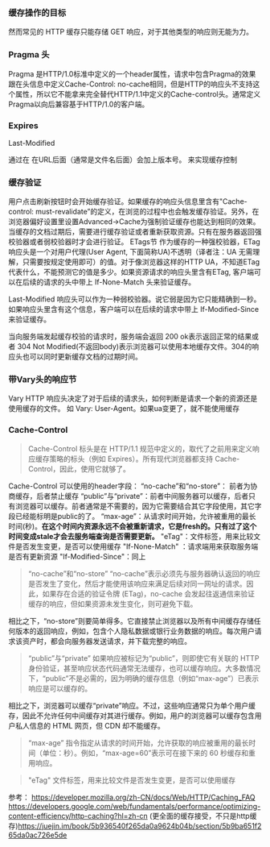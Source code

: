 
### 缓存操作的目标
然而常见的 HTTP 缓存只能存储 GET 响应，对于其他类型的响应则无能为力。

### Pragma 头
Pragma 是HTTP/1.0标准中定义的一个header属性，请求中包含Pragma的效果跟在头信息中定义Cache-Control: no-cache相同，但是HTTP的响应头不支持这个属性，所以它不能拿来完全替代HTTP/1.1中定义的Cache-control头。通常定义Pragma以向后兼容基于HTTP/1.0的客户端。

### Expires
Last-Modified

通过在 在URL后面（通常是文件名后面）会加上版本号。 来实现缓存控制

### 缓存验证
用户点击刷新按钮时会开始缓存验证。如果缓存的响应头信息里含有"Cache-control: must-revalidate”的定义，在浏览的过程中也会触发缓存验证。另外，在浏览器偏好设置里设置Advanced->Cache为强制验证缓存也能达到相同的效果。
当缓存的文档过期后，需要进行缓存验证或者重新获取资源。只有在服务器返回强校验器或者弱校验器时才会进行验证。
ETags节
作为缓存的一种强校验器，ETag 响应头是一个对用户代理(User Agent, 下面简称UA)不透明（译者注：UA 无需理解，只需要按规定使用即可）的值。对于像浏览器这样的HTTP UA，不知道ETag代表什么，不能预测它的值是多少。如果资源请求的响应头里含有ETag, 客户端可以在后续的请求的头中带上 If-None-Match 头来验证缓存。

Last-Modified 响应头可以作为一种弱校验器。说它弱是因为它只能精确到一秒。如果响应头里含有这个信息，客户端可以在后续的请求中带上 If-Modified-Since 来验证缓存。

当向服务端发起缓存校验的请求时，服务端会返回 200 ok表示返回正常的结果或者 304 Not Modified(不返回body)表示浏览器可以使用本地缓存文件。304的响应头也可以同时更新缓存文档的过期时间。

### 带Vary头的响应节
Vary HTTP 响应头决定了对于后续的请求头，如何判断是请求一个新的资源还是使用缓存的文件。
如 Vary: User-Agent。如果ua变更了，就不能使用缓存


### Cache-Control
> Cache-Control 标头是在 HTTP/1.1 规范中定义的，取代了之前用来定义响应缓存策略的标头（例如 Expires）。所有现代浏览器都支持 Cache-Control，因此，使用它就够了。

Cache-Control 可以使用的header字段：
“no-cache”和“no-store”： 前者为协商缓存，后者禁止缓存
“public”与“private”：前者中间服务器可以缓存，后者只有浏览器可以缓存。前者通常是不需要的，因为它需要结合其它字段使用，其它字段已经能标明是public的了。
“max-age”：从请求时间开始，允许被重用的最长时间(秒)。**在这个时间内资源永远不会被重新请求，它是fresh的。只有过了这个时间变成stale才会去服务端查询是否需要更新。**
"eTag"：文件标签，用来比较文件是否发生变更，是否可以使用缓存
"If-None-Match" ：请求端用来获取服务端是否有更新资源
"If-Modified-Since"：同上


> “no-cache”和“no-store”
“no-cache”表示必须先与服务器确认返回的响应是否发生了变化，然后才能使用该响应来满足后续对同一网址的请求。因此，如果存在合适的验证令牌 (ETag)，no-cache 会发起往返通信来验证缓存的响应，但如果资源未发生变化，则可避免下载。

相比之下，“no-store”则要简单得多。它直接禁止浏览器以及所有中间缓存存储任何版本的返回响应，例如，包含个人隐私数据或银行业务数据的响应。每次用户请求该资产时，都会向服务器发送请求，并下载完整的响应。

> “public”与“private”
如果响应被标记为“public”，则即使它有关联的 HTTP 身份验证，甚至响应状态代码通常无法缓存，也可以缓存响应。大多数情况下，“public”不是必需的，因为明确的缓存信息（例如“max-age”）已表示响应是可以缓存的。

相比之下，浏览器可以缓存“private”响应。不过，这些响应通常只为单个用户缓存，因此不允许任何中间缓存对其进行缓存。例如，用户的浏览器可以缓存包含用户私人信息的 HTML 网页，但 CDN 却不能缓存。

> “max-age”
指令指定从请求的时间开始，允许获取的响应被重用的最长时间（单位：秒）。例如，“max-age=60”表示可在接下来的 60 秒缓存和重用响应。

> "eTag"
文件标签，用来比较文件是否发生变更，是否可以使用缓存


参考：
https://developer.mozilla.org/zh-CN/docs/Web/HTTP/Caching_FAQ
https://developers.google.com/web/fundamentals/performance/optimizing-content-efficiency/http-caching?hl=zh-cn
(更全面的缓存接受，不只是http缓存)https://juejin.im/book/5b936540f265da0a9624b04b/section/5b9ba651f265da0ac726e5de
